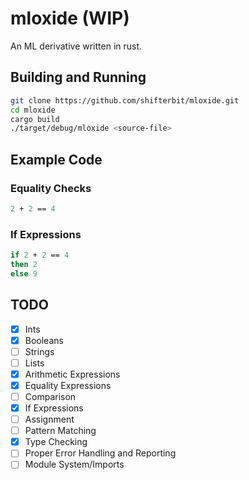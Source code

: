 # mloxide (WIP)
An ML derivative written in rust.

## Building and Running
```bash
git clone https://github.com/shifterbit/mloxide.git
cd mloxide
cargo build
./target/debug/mloxide <source-file>
```

## Example Code
### Equality Checks
```sml
2 + 2 == 4
```
### If Expressions
```sml
if 2 + 2 == 4 
then 2 
else 9
```

## TODO
- [x] Ints
- [x] Booleans
- [ ] Strings
- [ ] Lists
- [x] Arithmetic Expressions
- [x] Equality Expressions
- [ ] Comparison
- [x] If Expressions
- [ ] Assignment
- [ ] Pattern Matching
- [x] Type Checking
- [ ] Proper Error Handling and Reporting
- [ ] Module System/Imports

